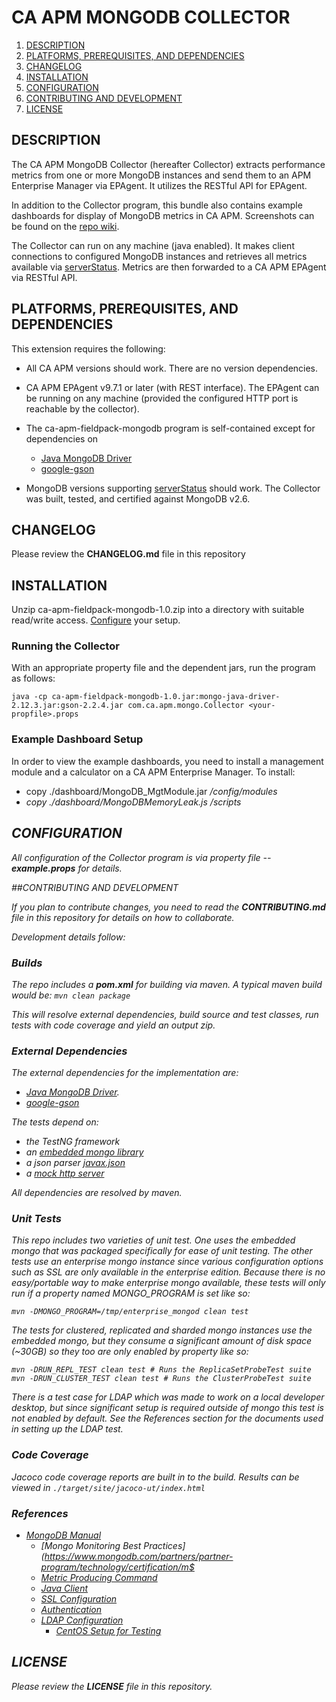# CA APM MONGODB COLLECTOR

1. [DESCRIPTION](#description)
1. [PLATFORMS, PREREQUISITES, AND DEPENDENCIES](#deps)
1. [CHANGELOG](#changes)
1. [INSTALLATION](#install)
1. [CONFIGURATION](#config)
1. [CONTRIBUTING AND DEVELOPMENT](#dev)
1. [LICENSE](#license)

## <a name="description"></a>DESCRIPTION
The CA APM MongoDB Collector (hereafter Collector) extracts performance metrics from one or more MongoDB instances and send them to an APM Enterprise Manager via EPAgent.  It utilizes the RESTful API for EPAgent.

In addition to the Collector program, this bundle also contains example dashboards for display of MongoDB metrics in CA APM.  Screenshots can be found on the [repo wiki](https://github.com/CA-APM/ca-apm-fieldpack-mongodb/wiki).

The Collector can run on any machine (java enabled).  It makes client connections to configured MongoDB instances and retrieves all metrics available via [serverStatus](http://docs.mongodb.org/manual/reference/command/serverStatus/).  Metrics are then forwarded to a CA APM EPAgent via RESTful API.

## <a name="deps"></a>PLATFORMS, PREREQUISITES, AND DEPENDENCIES

This extension requires the following:

- All CA APM versions should work.  There are no version dependencies.

- CA APM EPAgent v9.7.1 or later (with REST interface).  The EPAgent can be running on any machine (provided the configured HTTP port is reachable by the collector).

- The ca-apm-fieldpack-mongodb program is self-contained except for dependencies on
   - [Java MongoDB Driver](http://docs.mongodb.org/ecosystem/drivers/java/)
   - [google-gson](https://code.google.com/p/google-gson/)
  
- MongoDB versions supporting [serverStatus](http://docs.mongodb.org/manual/reference/command/serverStatus/) should work.  The Collector was built, tested, and certified against MongoDB v2.6.
 
## <a name="changes"></a>CHANGELOG

Please review the **CHANGELOG.md** file in this repository

## <a name="install"></a>INSTALLATION

Unzip ca-apm-fieldpack-mongodb-1.0.zip into a directory with suitable read/write access. [Configure](#config) your setup.

### Running the Collector

With an appropriate property file and the dependent jars, run the
program as follows:

`java -cp ca-apm-fieldpack-mongodb-1.0.jar:mongo-java-driver-2.12.3.jar:gson-2.2.4.jar
com.ca.apm.mongo.Collector <your-propfile>.props`

### Example Dashboard Setup

In order to view the example dashboards, you need to install a management module
and a calculator on a CA APM Enterprise Manager. To install:

* copy ./dashboard/MongoDB_MgtModule.jar <EM install path>/config/modules
* copy ./dashboard/MongoDBMemoryLeak.js <EM install path>/scripts

## <a name="config"></a>CONFIGURATION

All configuration of the Collector program is via property file -- **example.props** for details.

##<a name="dev"></a>CONTRIBUTING AND DEVELOPMENT

If you plan to contribute changes, you need to read the **CONTRIBUTING.md** file in this repository for details on how to collaborate.

Development details follow:

### Builds

The repo includes a **pom.xml** for building via maven. A typical maven
build would be:
`mvn clean package`

This will resolve external dependencies, build source and test
classes, run tests with code coverage and yield an output zip. 

### External Dependencies

The external dependencies for the implementation are:

* [Java MongoDB Driver](http://docs.mongodb.org/ecosystem/drivers/java/).
* [google-gson](https://code.google.com/p/google-gson/)

The tests depend on:

* the TestNG framework
* an [embedded mongo library](https://github.com/flapdoodle-oss/de.flapdoodle.embed.mongo)
* a json parser [javax.json](https://jsonp.java.net/)
* a [mock http server](https://github.com/jadler-mocking/jadler/wiki)

All dependencies are resolved by maven.

### Unit Tests

This repo includes two varieties of unit test. One uses the embedded
mongo that was packaged specifically for ease of unit testing. The other
tests use an enterprise mongo instance since various configuration
options such as SSL are only available in the enterprise edition.
Because there is no easy/portable way to make enterprise mongo
available, these tests will only run if a property named MONGO_PROGRAM
is set like so:

`mvn -DMONGO_PROGRAM=/tmp/enterprise_mongod clean test`

The tests for clustered, replicated and sharded mongo instances use the embedded
mongo, but they consume a significant amount of disk space (~30GB) so
they too are only enabled by property like so:

    mvn -DRUN_REPL_TEST clean test # Runs the ReplicaSetProbeTest suite
    mvn -DRUN_CLUSTER_TEST clean test # Runs the ClusterProbeTest suite


There is a test case for LDAP which was made to work on a local
developer desktop, but since significant setup is required outside of
mongo this test is not enabled by default. See the References section
for the documents used in setting up the LDAP test.

### Code Coverage

Jacoco code coverage reports are built in to the build. Results can
be viewed in `./target/site/jacoco-ut/index.html`

### References

* [MongoDB Manual](http://docs.mongodb.org/manual/)
  * [Mongo Monitoring Best Practices](https://www.mongodb.com/partners/partner-program/technology/certification/m$
  * [Metric Producing Command](http://docs.mongodb.org/manual/reference/command/serverStatus)
  * [Java Client](http://api.mongodb.org/java/2.12)
  * [SSL Configuration](http://docs.mongodb.org/manual/tutorial/configure-ssl)
  * [Authentication](http://docs.mongodb.org/manual/tutorial/enable-authentication)
  * [LDAP Configuration](http://docs.mongodb.org/manual/tutorial/configure-ldap-sasl-openldap)
    * [CentOS Setup for Testing](http://www.itmanx.com/kb/centos6/install-openldap-phpldapadmin)

## <a name="license"></a>LICENSE

Please review the **LICENSE** file in this repository.
